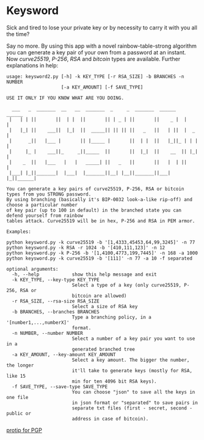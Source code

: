 # Keysword

Sick and tired to lose your private key or by necessity to carry it with you all the time? 

Say no more. By using this app with a novel rainbow-table-strong algorithm you can generate a key pair of your own from a password at an instant. Now *curve25519*, *P-256*, *RSA* and *bitcoin* types are available. Further explanations in help:


```
usage: keysword2.py [-h] -k KEY_TYPE [-r RSA_SIZE] -b BRANCHES -n NUMBER
                    [-a KEY_AMOUNT] [-f SAVE_TYPE]

USE IT ONLY IF YOU KNOW WHAT ARE YOU DOING.

  ___   _  _______  __   __  _______  _     _  _______  ______    ______  
 |   | | ||       ||  | |  ||       || | _ | ||       ||    _ |  |      | 
 |   |_| ||    ___||  |_|  ||  _____|| || || ||   _   ||   | ||  |  _    |
 |      _||   |___ |       || |_____ |       ||  | |  ||   |_||_ | | |   |
 |     |_ |    ___||_     _||_____  ||       ||  |_|  ||    __  || |_|   |
 |    _  ||   |___   |   |   _____| ||   _   ||       ||   |  | ||       |
 |___| |_||_______|  |___|  |_______||__| |__||_______||___|  |_||______| 

You can generate a key pairs of curve25519, P-256, RSA or bitcoin types from you STRONG password. 
By using branching (basically it's BIP-0032 look-a-like rip-off) and choose a particular number 
of key pair (up to 100 in default) in the branched state you can defend yourself from rainbow 
tables attack. Curve25519 will be in hex, P-256 and RSA in PEM armor.

Examples:

python keysword.py -k curve25519 -b '[1,4333,45453,64,99,3245]' -n 77
python keysword.py -k RSA -r 1024 -b '[410,111,123]' -n 12
python keysword.py -k P-256 -b '[1,4100,4773,199,7445]' -n 168 -a 1000
python keysword.py -k curve25519 -b '[111]' -n 77 -a 10 -f separated

optional arguments:
  -h, --help            show this help message and exit
  -k KEY_TYPE, --key-type KEY_TYPE
                        Select a type of a key (only curve25519, P-256, RSA or
                        bitcoin are allowed)
  -r RSA_SIZE, --rsa-size RSA_SIZE
                        Select a size of RSA key
  -b BRANCHES, --branches BRANCHES
                        Type a branching policy, in a '[number1,...,numberX]'
                        format.
  -n NUMBER, --number NUMBER
                        Select a number of a key pair you want to use in a
                        generated branched tree
  -a KEY_AMOUNT, --key-amount KEY_AMOUNT
                        Select a key amount. The bigger the number, the longer
                        it'll take to generate keys (mostly for RSA, like 15
                        min for ten 4096 bit RSA keys).
  -f SAVE_TYPE, --save-type SAVE_TYPE
                        You can choose "json" to save all the keys in one file
                        in json format or "separated" to save pairs in
                        separate txt files (first - secret, second - public or
                        address in case of bitcoin).

  ```


[protip for PGP](http://manpages.ubuntu.com/manpages/focal/en/man1/pem2openpgp.1.html)

